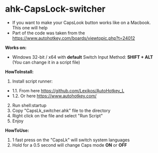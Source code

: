 # ahk-CapsLock-switcher
- If you want to make your CapsLook button works like on a Macbook. This one will help
- Part of the code was taken from the https://www.autohotkey.com/boards/viewtopic.php?t=24012

**Works on:**
- Windows 32-bit / x64 with **default** Switch Input Method: **SHIFT + ALT** (You can change it in a script file)

**HowToInstall:**
1. Install script runner:
- 1.1. From here https://github.com/Lexikos/AutoHotkey_L
- 1.2. Or here https://www.autohotkey.com/
2. Run shell:startup
3. Copy "CapsLk_switcher.ahk" file to the directory
4. Right click on the file and select "Run Script"
5. Enjoy

**HowToUse:**
1. 1 fast press on the "CapsLk" will switch system languages
2. Hold for a 0.5 second will change Caps mode **ON** or **OFF**
